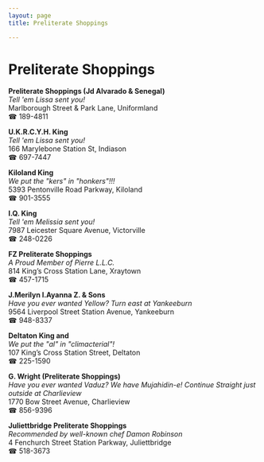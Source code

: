 ```yaml
---
layout: page 
title: Preliterate Shoppings

---
```



# Preliterate Shoppings


 **Preliterate Shoppings (Jd Alvarado & Senegal)**  
_Tell 'em Lissa sent you!_  
Marlborough Street & Park Lane, Uniformland  
☎ 189-4811

**U.K.R.C.Y.H. King**  
_Tell 'em Lissa sent you!_  
166 Marylebone Station St, Indiason  
☎ 697-7447

**Kiloland King**  
_We put the "kers" in "honkers"!!!_  
5393 Pentonville Road Parkway, Kiloland  
☎ 901-3555

**I.Q. King**  
_Tell 'em Melissia sent you!_  
7987 Leicester Square Avenue, Victorville  
☎ 248-0226

**FZ Preliterate Shoppings**  
_A Proud Member of Pierre L.L.C._  
814 King’s Cross Station Lane, Xraytown  
☎ 457-1715

**J.Merilyn I.Ayanna Z. & Sons**  
_Have you ever wanted Yellow? 
Turn east at Yankeeburn_  
9564 Liverpool Street Station Avenue, Yankeeburn  
☎ 948-8337

**Deltaton King and**  
_We put the "al" in "climacterial"!_  
107 King’s Cross Station Street, Deltaton  
☎ 225-1590

**G. Wright (Preliterate Shoppings)**  
_Have you ever wanted Vaduz? We have Mujahidin-e! 
Continue Straight just outside at Charlieview_  
1770 Bow Street Avenue, Charlieview  
☎ 856-9396

**Juliettbridge Preliterate Shoppings**  
_Recommended by well-known chef Damon Robinson_  
4 Fenchurch Street Station Parkway, Juliettbridge  
☎ 518-3673

